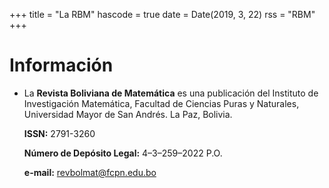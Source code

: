 +++
title = "La RBM"
hascode = true
date = Date(2019, 3, 22)
rss = "RBM"
+++


# Información

- La **Revista Boliviana de Matemática** es una publicación del Instituto de Investigación Matemática, Facultad de Ciencias Puras y Naturales, Universidad Mayor de San Andrés. La Paz, Bolivia. 

    **ISSN:** 2791-3260
    
    **Número de Depósito Legal:** 4–3–259–2022 P.O.

    **e-mail:** revbolmat@fcpn.edu.bo 



